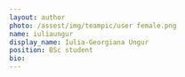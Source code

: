 ```yaml
---
layout: author
photo: /assest/img/teampic/user female.png 
name: iuliaungur
display_name: Iulia-Georgiana Ungur
position: BSc student
bio:
---
```

